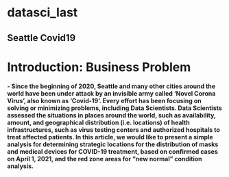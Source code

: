 # datasci_last
## Seattle Covid19

# Introduction: Business Problem
#### - Since the beginning of 2020, Seattle and many other cities around the world have been under attack by an invisible army called ‘Novel Corona Virus’, also known as ‘Covid-19’. Every effort has been focusing on solving or minimizing problems, including Data Scientists. Data Scientists assessed the situations in places around the world, such as availability, amount, and geographical distribution (i.e. locations) of health infrastructures, such as virus testing centers and authorized hospitals to treat affected patients. In this article, we would like to present a simple analysis for determining strategic locations for the distribution of masks and medical devices for COVID-19 treatment, based on confirmed cases on April 1, 2021, and the red zone areas for “new normal” condition analysis.
